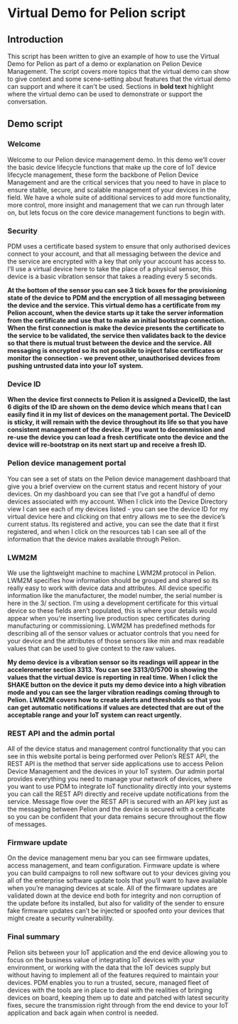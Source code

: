 # Virtual Demo for Pelion script

## Introduction 

This script has been written to give an example of how to use the Virtual Demo for Pelion as part of a demo or explanation  on Pelion Device Management.
The script covers more topics that the virtual demo can show to give context and some scene-setting about features that the virtual demo can support and where it can't be used. 
Sections in **bold text** highlight where the virtual demo can be used to demonstrate or support the conversation. 


## Demo script 

### Welcome 

Welcome to our Pelion device management demo. In this demo we’ll cover the basic device lifecycle functions that make up the core of IoT device lifecycle management, these form the backbone of Pelion Device Management and are the critical services that you need to have in place to ensure stable, secure, and scalable management of your devices in the field. We have a whole suite of additional services to add more functionality, more control, more insight and management that we can run through later on, but lets focus on the core device management functions to begin with.   

### Security 

PDM uses a certificate based system to ensure that only authorised devices connect to your account, and that all messaging between the device and the service are encrypted with a key that only your account has access to. I’ll use a virtual device here to take the place of a physical sensor, this device is a basic vibration sensor that takes a reading every 5 seconds.  


**At the bottom of the sensor you can see 3 tick boxes for the provisioning state of the device to PDM and the encryption of all messaging between the device and the service. This virtual demo has a certificate from my Pelion account, when the device starts up it take the server information from the certificate and use that to make an initial bootstrap connection. When the first connection is make the device presents the certificate to the service to be validated, the service then validates back to the device so that there is mutual trust between the device and the service. All messaging is encrypted so its not possible to inject false certificates or monitor the connection - we prevent other, unauthorised devices from pushing untrusted data into your IoT system.**


### Device ID 

**When the device first connects to Pelion it is assigned a DeviceID, the last 6 digits of the ID are shown on the demo device which means that I can easily find it in my list of devices on the management portal. The DeviceID is sticky, it will remain with the device throughout its life so that you have consistent management of the device. If you want to decommission and re-use the device you can load a fresh certificate onto the device and the device will re-bootstrap on its next start up and receive a fresh ID.** 

### Pelion device management portal 

You can see a set of stats on the Pelion device management dashboard that give you a brief overview on the current status and recent history of your devices. On my dashboard you can see that I’ve got a handful of demo devices associated with my account. When I click into the Device Directory view I can see each of my devices listed - you can see the device ID for my virtual device here and clicking on that entry allows me to see the device’s current status. Its registered and active, you can see the date that it first registered, and when I click on the resources tab I can see all of the information that the device makes available through Pelion.  

### LWM2M 

We use the lightweight machine to machine LWM2M protocol in Pelion. LWM2M specifies how information should be grouped and shared so its really easy to work with device data and attributes. All device specific information like the manufacturer, the model number, the serial number is here in the 3/ section. I’m using a development certificate for this virtual device so these fields aren’t populated, this is where your details would appear when you're inserting live production spec certificates during manufacturing or commissioning. LWM2M has predefined methods for describing all of the sensor values or actuator controls that you need for your device and the attributes of those sensors like min and max readable values that can be used to give context to the raw values.   

**My demo device is a vibration sensor so its readings will appear in the accelerometer section 3313. You can see 3313/0/5700 is showing the values that the virtual device is reporting in real time. When I click the SHAKE button on the device it puts my demo device into a high vibration mode and you can see the larger vibration readings coming through to Pelion. LWM2M covers how to create alerts and thresholds so that you can get automatic notifications if values are detected that are out of the acceptable range and your IoT system can react urgently.** 

### REST API and the admin portal

All of the device status and management control functionality that you can see in this website portal is being performed over Pelion’s REST API, the REST API is the method that server side applications use to access Pelion Device Management and the devices in your IoT system. Our admin portal provides everything you need to manage your network of devices, where you want to use PDM to integrate IoT functionality directly into your systems you can call the REST API directly and receive update notifications from the service. Message flow over the REST API is secured with an API key just as the messaging between Pelion and the device is secured with a certificate so you can be confident that your data remains secure throughout the flow of messages.  

### Firmware update 

On the device management menu bar you can see firmware updates, access management, and team configuration. Firmware update is where you can build campaigns to roll new software out to your devices giving you all of the enterprise software update tools that you’ll want to have available when you’re managing devices at scale. All of the firmware updates are validated down at the device end both for integrity and non corruption of the update before its installed, but also for validity of the sender to ensure fake firmware updates can’t be injected or spoofed onto your devices that might create a security vulnerability.  

### Final summary 

Pelion sits between your IoT application and the end device allowing you to focus on the business value of integrating IoT devices with your environment, or working with the data that the IoT devices supply but without having to implement all of the features required to maintain your devices. PDM enables you to run a trusted, secure, managed fleet of devices with the tools are in place to deal with the realities of bringing devices on board, keeping them up to date and patched with latest security fixes, secure the transmission right through from the end device to your IoT application and back again when control is needed. 

 
